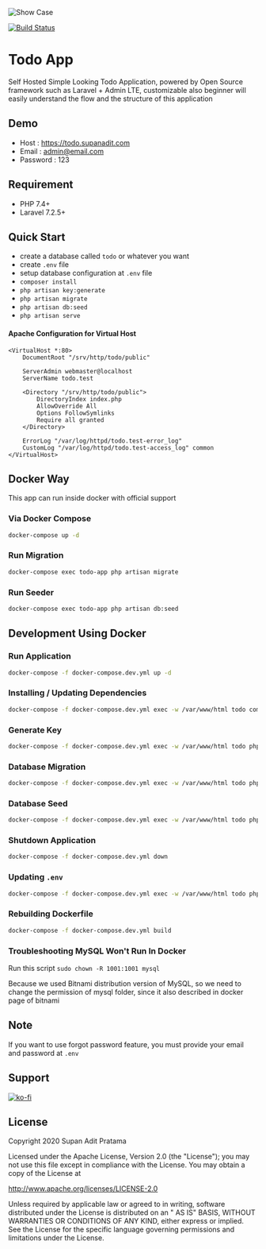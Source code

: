 ![Show Case](https://i.ibb.co/Mhryxcy/Todo-App-Preview-1.png)

[![Build Status](https://drone.supanadit.com/api/badges/supanadit/todo/status.svg)](https://drone.supanadit.com/supanadit/todo)

# Todo App

Self Hosted Simple Looking Todo Application, powered by Open Source framework such as Laravel + Admin LTE, customizable
also beginner will easily understand the flow and the structure of this application

## Demo

- Host : https://todo.supanadit.com
- Email : admin@email.com
- Password : 123

## Requirement

- PHP 7.4+
- Laravel 7.2.5+

## Quick Start

- create a database called `todo` or whatever you want
- create `.env` file
- setup database configuration at `.env` file
- `composer install`
- `php artisan key:generate`
- `php artisan migrate`
- `php artisan db:seed`
- `php artisan serve`

#### Apache Configuration for Virtual Host

```apacheconfig
<VirtualHost *:80>
    DocumentRoot "/srv/http/todo/public"
    
    ServerAdmin webmaster@localhost
    ServerName todo.test
    
    <Directory "/srv/http/todo/public">
        DirectoryIndex index.php
        AllowOverride All
        Options FollowSymlinks
        Require all granted
    </Directory>
    
    ErrorLog "/var/log/httpd/todo.test-error_log"
    CustomLog "/var/log/httpd/todo.test-access_log" common
</VirtualHost>
```

## Docker Way

This app can run inside docker with official support

### Via Docker Compose

```bash
docker-compose up -d
```

### Run Migration

```bash
docker-compose exec todo-app php artisan migrate
```

### Run Seeder

```bash
docker-compose exec todo-app php artisan db:seed
```

## Development Using Docker

### Run Application

```bash
docker-compose -f docker-compose.dev.yml up -d
```

### Installing / Updating Dependencies

```bash
docker-compose -f docker-compose.dev.yml exec -w /var/www/html todo composer install # Composer Install
```

### Generate Key

```bash
docker-compose -f docker-compose.dev.yml exec -w /var/www/html todo php artisan key:generate # Generate Key
```

### Database Migration

```bash
docker-compose -f docker-compose.dev.yml exec -w /var/www/html todo php artisan migrate
```

### Database Seed

```bash
docker-compose -f docker-compose.dev.yml exec -w /var/www/html todo php artisan db:seed
```

### Shutdown Application

```bash
docker-compose -f docker-compose.dev.yml down
```

### Updating `.env`

```bash
docker-compose -f docker-compose.dev.yml exec -w /var/www/html todo php artisan config:cache
```

### Rebuilding Dockerfile

```bash
docker-compose -f docker-compose.dev.yml build
```

### Troubleshooting MySQL Won't Run In Docker

Run this script `sudo chown -R 1001:1001 mysql`

Because we used Bitnami distribution version of MySQL, so we need to change the permission of mysql folder, since it
also described in docker page of bitnami

## Note

If you want to use forgot password feature, you must provide your email and password at `.env`

## Support

[![ko-fi](https://www.ko-fi.com/img/githubbutton_sm.svg)](https://ko-fi.com/N4N01CIMZ)

## License

Copyright 2020 Supan Adit Pratama

Licensed under the Apache License, Version 2.0 (the "License"); you may not use this file except in compliance with the
License. You may obtain a copy of the License at

http://www.apache.org/licenses/LICENSE-2.0

Unless required by applicable law or agreed to in writing, software distributed under the License is distributed on an "
AS IS" BASIS, WITHOUT WARRANTIES OR CONDITIONS OF ANY KIND, either express or implied. See the License for the specific
language governing permissions and limitations under the License.
